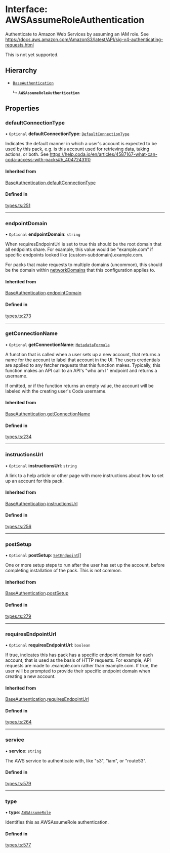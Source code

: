 # Interface: AWSAssumeRoleAuthentication

Authenticate to Amazon Web Services by assuming an IAM role.
See https://docs.aws.amazon.com/AmazonS3/latest/API/sig-v4-authenticating-requests.html

This is not yet supported.

## Hierarchy

- [`BaseAuthentication`](BaseAuthentication.md)

  ↳ **`AWSAssumeRoleAuthentication`**

## Properties

### defaultConnectionType

• `Optional` **defaultConnectionType**: [`DefaultConnectionType`](../enums/DefaultConnectionType.md)

Indicates the default manner in which a user's account is expected to be used by this pack,
e.g. is this account used for retrieving data, taking actions, or both.
See https://help.coda.io/en/articles/4587167-what-can-coda-access-with-packs#h_40472431f0

#### Inherited from

[BaseAuthentication](BaseAuthentication.md).[defaultConnectionType](BaseAuthentication.md#defaultconnectiontype)

#### Defined in

[types.ts:251](https://github.com/coda/packs-sdk/blob/main/types.ts#L251)

___

### endpointDomain

• `Optional` **endpointDomain**: `string`

When requiresEndpointUrl is set to true this should be the root domain that all endpoints share.
For example, this value would be "example.com" if specific endpoints looked like {custom-subdomain}.example.com.

For packs that make requests to multiple domains (uncommon), this should be the domain within
[networkDomains](PackDefinition.md#networkdomains) that this configuration applies to.

#### Inherited from

[BaseAuthentication](BaseAuthentication.md).[endpointDomain](BaseAuthentication.md#endpointdomain)

#### Defined in

[types.ts:273](https://github.com/coda/packs-sdk/blob/main/types.ts#L273)

___

### getConnectionName

• `Optional` **getConnectionName**: [`MetadataFormula`](../types/MetadataFormula.md)

A function that is called when a user sets up a new account, that returns a name for
the account to label that account in the UI. The users credentials are applied to any
fetcher requests that this function makes. Typically, this function makes an API call
to an API's "who am I" endpoint and returns a username.

If omitted, or if the function returns an empty value, the account will be labeled
with the creating user's Coda username.

#### Inherited from

[BaseAuthentication](BaseAuthentication.md).[getConnectionName](BaseAuthentication.md#getconnectionname)

#### Defined in

[types.ts:234](https://github.com/coda/packs-sdk/blob/main/types.ts#L234)

___

### instructionsUrl

• `Optional` **instructionsUrl**: `string`

A link to a help article or other page with more instructions about how to set up an account for this pack.

#### Inherited from

[BaseAuthentication](BaseAuthentication.md).[instructionsUrl](BaseAuthentication.md#instructionsurl)

#### Defined in

[types.ts:256](https://github.com/coda/packs-sdk/blob/main/types.ts#L256)

___

### postSetup

• `Optional` **postSetup**: [`SetEndpoint`](SetEndpoint.md)[]

One or more setup steps to run after the user has set up the account, before completing installation of the pack.
This is not common.

#### Inherited from

[BaseAuthentication](BaseAuthentication.md).[postSetup](BaseAuthentication.md#postsetup)

#### Defined in

[types.ts:279](https://github.com/coda/packs-sdk/blob/main/types.ts#L279)

___

### requiresEndpointUrl

• `Optional` **requiresEndpointUrl**: `boolean`

If true, indicates this has pack has a specific endpoint domain for each account, that is used
as the basis of HTTP requests. For example, API requests are made to <custom-subdomain>.example.com
rather than example.com. If true, the user will be prompted to provide their specific endpoint domain
when creating a new account.

#### Inherited from

[BaseAuthentication](BaseAuthentication.md).[requiresEndpointUrl](BaseAuthentication.md#requiresendpointurl)

#### Defined in

[types.ts:264](https://github.com/coda/packs-sdk/blob/main/types.ts#L264)

___

### service

• **service**: `string`

The AWS service to authenticate with, like "s3", "iam", or "route53".

#### Defined in

[types.ts:579](https://github.com/coda/packs-sdk/blob/main/types.ts#L579)

___

### type

• **type**: [`AWSAssumeRole`](../enums/AuthenticationType.md#awsassumerole)

Identifies this as AWSAssumeRole authentication.

#### Defined in

[types.ts:577](https://github.com/coda/packs-sdk/blob/main/types.ts#L577)
